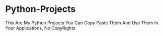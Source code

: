 # Python-Projects

This Are My Python Projects
You Can Copy Paste Them And Use Them In Your Applications, No CopyRights
